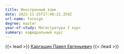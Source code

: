 ```yaml
---
title: Иностранный язык
date: 2022-11-25T17:40:22.359Z
url-name: foreign
degree: master
year-of-study: Магистратура 2 курс
summary: кафедральный курс
---
```

{{< lead >}} [Каргашин Павел Евгеньевич](../../../about/staff/kargashin) {{< /lead >}}